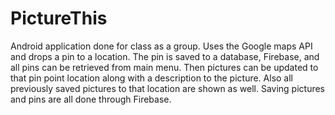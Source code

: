 # PictureThis
Android application done for class as a group.
Uses the Google maps API and drops a pin to a location. The pin is saved to a database, Firebase, and all pins can be retrieved from main menu. Then pictures can be updated to that pin point location along with a description to the picture. Also all previously saved pictures to that location are shown as well. Saving pictures and pins are all done through Firebase. 
